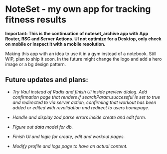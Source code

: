 # NoteSet - my own app for tracking fitness results

**Important: This is the continuation of noteset_archive app with App Router, RSC and Server Actions. UI not optimize for a Desktop, only check on mobile or Inspect it with a mobile resolution.**

Making this app with an idea to use it in a gym instead of a notebook. Still WIP, plan to ship it soon. In the future might change the logo and add a hero image or a bg design pattern.

## Future updates and plans:

- _Try Vaul instead of Radix and finish Ui inside preview dialog. Add confirmation page that renders if searchParam.successful is set to true and redirected to via server action, confirming that workout has been added or edited with revalidation and redirect to users homepage._

- _Handle and display zod parse errors inside create and edit form._

- _Figure out data model for db._

- _Finish UI and logic for create, edit and workout pages._

- _Modify profile and logs page to have an actual content._
